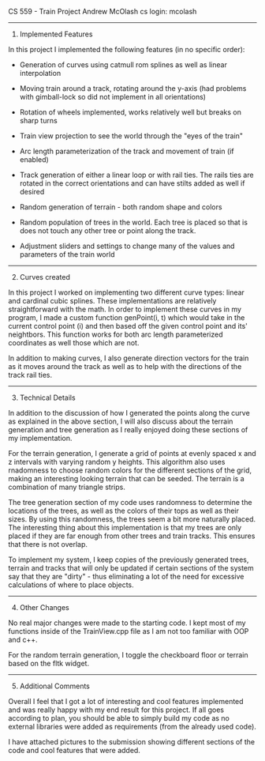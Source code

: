 CS 559 - Train Project
Andrew McOlash
cs login: mcolash

-------------------------------------------------------------------------------

1) Implemented Features

In this project I implemented the following features (in no specific order):

- Generation of curves using catmull rom splines as well as linear interpolation

- Moving train around a track, rotating around the y-axis (had problems with
  gimball-lock so did not implement in all orientations)

- Rotation of wheels implemented, works relatively well but breaks on
  sharp turns

- Train view projection to see the world through the "eyes of the train"

- Arc length parameterization of the track and movement of train (if enabled)

- Track generation of either a linear loop or with rail ties. The rails ties
  are rotated in the correct orientations and can have stilts added as well
  if desired

- Random generation of terrain - both random shape and colors

- Random population of trees in the world. Each tree is placed so that is does
  not touch any other tree or point along the track.

- Adjustment sliders and settings to change many of the values and parameters
  of the train world

-------------------------------------------------------------------------------

2) Curves created

In this project I worked on implementing two different curve types: linear and
cardinal cubic splines. These implementations are relatively straightforward with
the math. In order to implement these curves in my program, I made a custom
function genPoint(i, t) which would take in the current control point (i) and
then based off the given control point and its' neightbors. This function works
for both arc length parameterized coordinates as well those which are not.

In addition to making curves, I also generate direction vectors for the train
as it moves around the track as well as to help with the directions of the track
rail ties.

-------------------------------------------------------------------------------

3) Technical Details

In addition to the discussion of how I generated the points along the curve as
explained in the above section, I will also discuss about the terrain generation
and tree generation as I really enjoyed doing these sections of my implementation.

For the terrain generation, I generate a grid of points at evenly spaced x and z
intervals with varying random y heights. This algorithm also uses rnadomness
to choose random colors for the different sections of the grid, making an
interesting looking terrain that can be seeded. The terrain is a combination of
many triangle strips.

The tree generation section of my code uses randomness to determine the locations
of the trees, as well as the colors of their tops as well as their sizes. By using
this randomness, the trees seem a bit more naturally placed. The interesting thing
about this implementation is that my trees are only placed if they are far enough
from other trees and train tracks. This ensures that there is not overlap.

To implement my system, I keep copies of the previously generated trees, terrain
and tracks that will only be updated if certain sections of the system say that
they are "dirty" - thus eliminating a lot of the need for excessive calculations
of where to place objects.

-------------------------------------------------------------------------------

4) Other Changes

No real major changes were made to the starting code. I kept most of my functions
inside of the TrainView.cpp file as I am not too familiar with OOP and c++.

For the random terrain generation, I toggle the checkboard floor or terrain based
on the fltk widget.

-------------------------------------------------------------------------------

5) Additional Comments

Overall I feel that I got a lot of interesting and cool features implemented
and was really happy with my end result for this project. If all goes according
to plan, you should be able to simply build my code as no external libraries
were added as requirements (from the already used code).

I have attached pictures to the submission showing different sections of the code
and cool features that were added.
